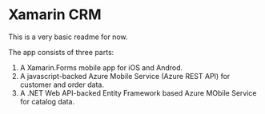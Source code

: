 # Xamarin CRM
This is a very basic readme for now.

The app consists of three parts:
  1. A Xamarin.Forms mobile app for iOS and Androd.
  2. A javascript-backed Azure Mobile Service (Azure REST API) for customer and order data.
  2. A .NET Web API-backed Entity Framework based Azure MObile Service for catalog data.
